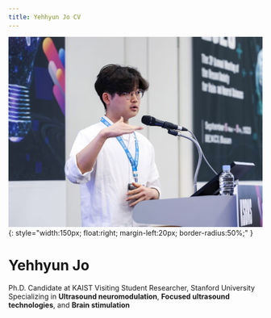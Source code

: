 ```yaml
---
title: Yehhyun Jo CV
---
```


![Profile Photo](2023_KSBNS.jpg){: style="width:150px; float:right; margin-left:20px; border-radius:50%;" }

# Yehhyun Jo

Ph.D. Candidate at KAIST
Visiting Student Researcher, Stanford University  
Specializing in **Ultrasound neuromodulation**, **Focused ultrasound technologies**, and **Brain stimulation**  
